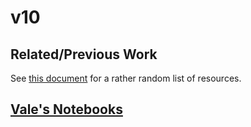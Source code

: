 # v10


## Related/Previous Work

See [this document](resources.md) for a rather random list of resources.


## [Vale's Notebooks](vales_notebooks)



